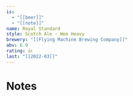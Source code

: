 ```yaml
---
is:
  - "[[beer]]"
  - "[[note]]"
name: Royal Standard
style: Scotch Ale - Wee Heavy
brewery: "[[Flying Machine Brewing Company]]"
abv: 6.9
rating: 👍
last: "[[2022-03]]"
---
```

# Notes

